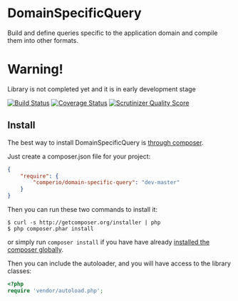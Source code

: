 # DomainSpecificQuery

Build and define queries specific to the application domain and compile them into other formats.

# Warning!

Library is not completed yet and it is in early development stage

[![Build Status](https://travis-ci.org/comperio/DomainSpecificQuery.png?branch=master)](https://travis-ci.org/comperio/DomainSpecificQuery)
[![Coverage Status](https://coveralls.io/repos/comperio/DomainSpecificQuery/badge.png?branch=master)](https://coveralls.io/r/comperio/DomainSpecificQuery?branch=master)
[![Scrutinizer Quality Score](https://scrutinizer-ci.com/g/comperio/DomainSpecificQuery/badges/quality-score.png?s=af8900c6d4649fb5c44d3c7dffd431bf546550ad)](https://scrutinizer-ci.com/g/comperio/DomainSpecificQuery/)
## Install

The best way to install DomainSpecificQuery is [through composer](http://getcomposer.org).

Just create a composer.json file for your project:

```JSON
{
    "require": {
        "comperio/domain-specific-query": "dev-master"
    }
}
```

Then you can run these two commands to install it:

    $ curl -s http://getcomposer.org/installer | php
    $ php composer.phar install

or simply run `composer install` if you have have already [installed the composer globally](http://getcomposer.org/doc/00-intro.md#globally).

Then you can include the autoloader, and you will have access to the library classes:

```php
<?php
require 'vendor/autoload.php';
```